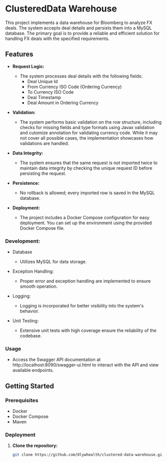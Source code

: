 # ClusteredData Warehouse

This project implements a data warehouse for Bloomberg to analyze FX deals. The system accepts deal details and persists them into a MySQL database. The primary goal is to provide a reliable and efficient solution for handling FX deals with the specified requirements.

## Features

- **Request Logic:**
  - The system processes deal details with the following fields:
    - Deal Unique Id
    - From Currency ISO Code (Ordering Currency)
    - To Currency ISO Code
    - Deal Timestamp
    - Deal Amount in Ordering Currency

- **Validation:**
  - The system performs basic validation on the row structure, including checks for missing fields and type formats using Javax validation and cutomize annotation for validating currency code. While it may not cover all possible cases, the implementation showcases how validations are handled.

- **Data Integrity:**
  - The system ensures that the same request is not imported twice to maintain data integrity by checking the unique request ID before persisting the request.

- **Persistence:**
  - No rollback is allowed; every imported row is saved in the MySQL database.

- **Deployment:**
  - The project includes a Docker Compose configuration for easy deployment. You can set up the environment using the provided Docker Compose file.
 
### Development:
- Database
  - Utilizes MySQL for data storage.

- Exception Handling:
  - Proper error and exception handling are implemented to ensure smooth operation.

- Logging:
  - Logging is incorporated for better visibility into the system's behavior.
 
- Unit Testing:
  - Extensive unit tests with high coverage ensure the reliability of the codebase.
 

### Usage
- Access the Swagger API documentation at http://localhost:8090/swagger-ui.html to interact with the API and view available endpoints.

## Getting Started

### Prerequisites

- Docker
- Docker Compose
- Maven

### Deployment

1. **Clone the repository:**

   ```bash
   git clone https://github.com/Olywhealth/clustered-data-warehouse.git
